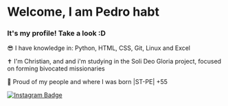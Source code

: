 <h1> Welcome, I am Pedro habt </h1>
<h3> It's my profile! Take a look :D</h3>

<P>😎 I have knowledge in: Python, HTML, CSS, Git, Linux and Excel</P> 
<p>✝️ I'm Christian, and and i'm studying in the Soli Deo Gloria project, focused on forming bivocated missionaries</p>
<p>🌵 Proud of my people and where I was born |ST-PE| +55</p>




[![Instagram Badge](https://img.shields.io/badge/Instagram-E4405F?style=for-the-badge&logo=instagram&logoColor=white)](https://www.instagram.com/pdr_torres/)

<!--
**pdrhabt/pdrhabt** is a ✨ _special_ ✨ repository because its `README.md` (this file) appears on your GitHub profile.

Here are some ideas to get you started:

- 🔭 I’m currently working on ...
- 🌱 I’m currently learning ...
- 👯 I’m looking to collaborate on ...
- 🤔 I’m looking for help with ...
- 💬 Ask me about ...
- 📫 How to reach me: ...
- 😄 Pronouns: ...
- ⚡ Fun fact: ...
-->
